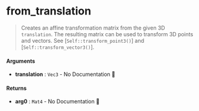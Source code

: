 # from\_translation

>  Creates an affine transformation matrix from the given 3D `translation`.
>  The resulting matrix can be used to transform 3D points and vectors. See
>  [`Self::transform_point3()`] and [`Self::transform_vector3()`].

#### Arguments

- **translation** : `Vec3` \- No Documentation 🚧

#### Returns

- **arg0** : `Mat4` \- No Documentation 🚧